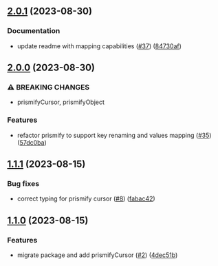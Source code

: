 ## [2.0.1](https://github.com/technology-studio/nexus-prisma/compare/v2.0.0...v2.0.1) (2023-08-30)


### Documentation

* update readme with mapping capabilities ([#37](https://github.com/technology-studio/nexus-prisma/issues/37)) ([84730af](https://github.com/technology-studio/nexus-prisma/commit/84730afa7e50747df94b0983eef5b9c258211419))

## [2.0.0](https://github.com/technology-studio/nexus-prisma/compare/v1.1.1...v2.0.0) (2023-08-30)


### ⚠ BREAKING CHANGES

* prismifyCursor, prismifyObject

### Features

* refactor prismify to support key renaming and values mapping ([#35](https://github.com/technology-studio/nexus-prisma/issues/35)) ([57dc0ba](https://github.com/technology-studio/nexus-prisma/commit/57dc0ba729973792fd086cd16618d70b8cb5b7d4))

## [1.1.1](https://github.com/technology-studio/nexus-prisma/compare/v1.1.0...v1.1.1) (2023-08-15)


### Bug fixes

* correct typing for prismify cursor ([#8](https://github.com/technology-studio/nexus-prisma/issues/8)) ([fabac42](https://github.com/technology-studio/nexus-prisma/commit/fabac428243269f7b1cbc3d655ae1b4cf1c5a6fc))

## [1.1.0](https://github.com/technology-studio/nexus-prisma/compare/v1.0.0...v1.1.0) (2023-08-15)


### Features

* migrate package and add prismifyCursor ([#2](https://github.com/technology-studio/nexus-prisma/issues/2)) ([4dec51b](https://github.com/technology-studio/nexus-prisma/commit/4dec51b6367793c5c3baf346d664dee939fea576))

